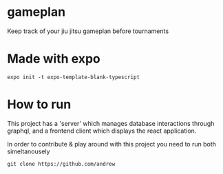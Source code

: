 # gameplan

Keep track of your jiu jitsu gameplan before tournaments

# Made with expo

```
expo init -t expo-template-blank-typescript
```

# How to run

This project has a 'server' which manages database interactions through graphql, and a frontend client which displays the react application.

In order to contribute & play around with this project you need to run both simeltanousely

```
git clone https://github.com/andrew
```
